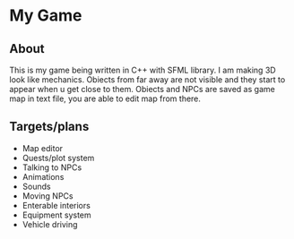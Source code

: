 # My Game

## About
This is my game being written in C++ with SFML library. I am making 3D look like mechanics. Obiects from far away are not visible and they start to appear when u get close to them. Obiects and NPCs are saved as game map in text file, you are able to edit map from there.

## Targets/plans

- Map editor
- Quests/plot system
- Talking to NPCs
- Animations
- Sounds
- Moving NPCs
- Enterable interiors
- Equipment system
- Vehicle driving

